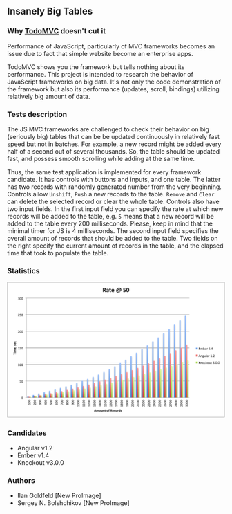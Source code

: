 ## Insanely Big Tables

### Why [TodoMVC](http://todomvc.com/) doesn't cut it
Performance of JavaScript, particularly of MVC frameworks becomes an issue due to fact that simple
website become an enterprise apps.

TodoMVC shows you the framework but tells nothing about its performance.
This project is intended to research the behavior of JavaScript frameworks on big data. It's not only the code
demonstration of the framework but also its performance (updates, scroll, bindings) utilizing relatively
big amount of data.

### Tests description
The JS MVC frameworks are challenged to check their behavior on big (seriously big) tables that can be
be updated continuously in relatively fast speed but not in batches.
For example, a new record might be added every half of a second out of several thousands.
So, the table should be updated fast, and possess smooth scrolling while adding at the same time.

Thus, the same test application is implemented for every framework candidate.
It has controls with buttons and inputs, and one table. The latter has two records with randomly generated number
from the very beginning.
Controls allow `Unshift`, `Push` a new records to the table. `Remove` and `Clear` can delete the selected record or clear
the whole table. Controls also have two input fields. In the first input field you can specify the rate at which new records
will be added to the table, e.g. `5` means that a new record will be added to the table every 200 milliseconds.
Please, keep in mind that the minimal timer for JS is 4 milliseconds. The second input field specifies the
overall amount of records that should be added to the table. Two fields on the right specify the current amount of
records in the table, and the elapsed time that took to populate the table.

### Statistics
![Statistics Chart](./stats/stats.png)

### Candidates
* Angular v1.2
* Ember v1.4
* Knockout v3.0.0


### Authors
* Ilan Goldfeld [New ProImage]
* Sergey N. Bolshchikov [New ProImage]
